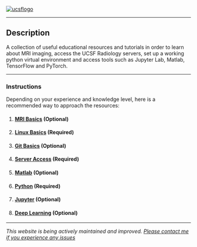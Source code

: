 [![ucsflogo]][ucsfrad]

---

## Description

A collection of useful educational resources and tutorials in order to learn about MRI imaging, access the UCSF Radiology servers, set up a working python virtual environment and access tools such as Jupyter Lab, Matlab, TensorFlow and PyTorch.

---

### Instructions

Depending on your experience and knowledge level, here is a recommended way to approach the resources:

1. #### [MRI Basics][mrires] (Optional)

2. #### [Linux Basics][linuxres] (Required)

3. #### [Git Basics][gitres] (Optional)

4. #### [Server Access][serveraccessres] (Required)

5. #### [Matlab][matlabres] (Optional)

6. #### [Python][pythonres] (Required)

7. #### [Jupyter][jupyterres] (Optional)

8. #### [Deep Learning][dlres] (Optional)

---

*This website is being actively maintained and improved. [Please contact me if you experience any issues][mailme]*

[ucsflogo]: /materials/UCSF_sublogo_RadiologyBiomedicalImaging_navy_RGB.png "UCSF logo"
[ucsfrad]: https://radiology.ucsf.edu/
[mrires]: /page/mriresources
[linuxres]: /page/linuxresources
[gitres]: /page/gitresources
[serveraccessres]: /page/serveraccessresources
[matlabres]: /page/matlabresources
[pythonres]: /page/pythonresources
[jupyterres]: /page/jupyterresources
[dlres]: /page/dlresources
[mailme]: mailto:alejandro.moralesmartinez@ucsf.edu
